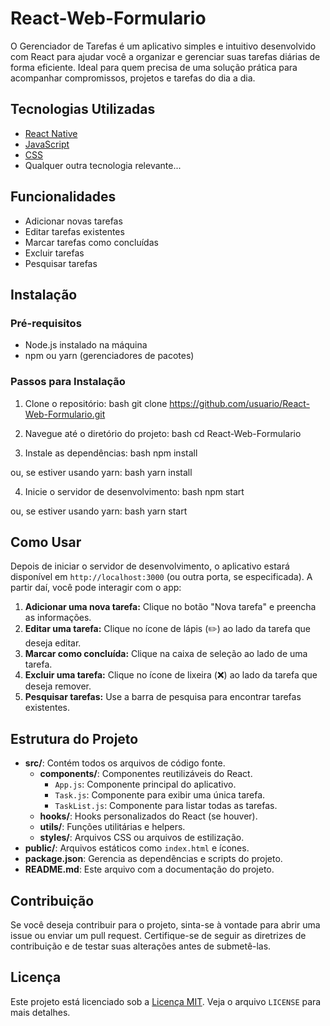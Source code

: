 # React-Web-Formulario

O Gerenciador de Tarefas é um aplicativo simples e intuitivo desenvolvido com React para ajudar você a organizar e gerenciar suas tarefas diárias de forma eficiente. Ideal para quem precisa de uma solução prática para acompanhar compromissos, projetos e tarefas do dia a dia.

## Tecnologias Utilizadas

- [React Native](https://reactnative.dev/)
- [JavaScript](https://developer.mozilla.org/pt-BR/docs/Web/JavaScript)
- [CSS](https://developer.mozilla.org/pt-BR/docs/Web/CSS)
- Qualquer outra tecnologia relevante...

## Funcionalidades

- Adicionar novas tarefas
- Editar tarefas existentes
- Marcar tarefas como concluídas
- Excluir tarefas
- Pesquisar tarefas

## Instalação

### Pré-requisitos

- Node.js instalado na máquina
- npm ou yarn (gerenciadores de pacotes)

### Passos para Instalação

1. Clone o repositório:
bash
    git clone https://github.com/usuario/React-Web-Formulario.git
    
2. Navegue até o diretório do projeto:
bash
    cd React-Web-Formulario
    
3. Instale as dependências:
bash
    npm install
    
ou, se estiver usando yarn:
bash
    yarn install
    
4. Inicie o servidor de desenvolvimento:
bash
    npm start
    
ou, se estiver usando yarn:
bash
    yarn start
    
## Como Usar

Depois de iniciar o servidor de desenvolvimento, o aplicativo estará disponível em `http://localhost:3000` (ou outra porta, se especificada). A partir daí, você pode interagir com o app:

1. **Adicionar uma nova tarefa:** Clique no botão "Nova tarefa" e preencha as informações.
2. **Editar uma tarefa:** Clique no ícone de lápis (✏️) ao lado da tarefa que deseja editar.
3. **Marcar como concluída:** Clique na caixa de seleção ao lado de uma tarefa.
4. **Excluir uma tarefa:** Clique no ícone de lixeira (❌) ao lado da tarefa que deseja remover.
5. **Pesquisar tarefas:** Use a barra de pesquisa para encontrar tarefas existentes.

## Estrutura do Projeto

- **src/**: Contém todos os arquivos de código fonte.
  - **components/**: Componentes reutilizáveis do React.
    - `App.js`: Componente principal do aplicativo.
    - `Task.js`: Componente para exibir uma única tarefa.
    - `TaskList.js`: Componente para listar todas as tarefas.
  - **hooks/**: Hooks personalizados do React (se houver).
  - **utils/**: Funções utilitárias e helpers.
  - **styles/**: Arquivos CSS ou arquivos de estilização.
- **public/**: Arquivos estáticos como `index.html` e ícones.
- **package.json**: Gerencia as dependências e scripts do projeto.
- **README.md**: Este arquivo com a documentação do projeto.

## Contribuição

Se você deseja contribuir para o projeto, sinta-se à vontade para abrir uma issue ou enviar um pull request. Certifique-se de seguir as diretrizes de contribuição e de testar suas alterações antes de submetê-las.

## Licença

Este projeto está licenciado sob a [Licença MIT](LICENSE). Veja o arquivo `LICENSE` para mais detalhes.
